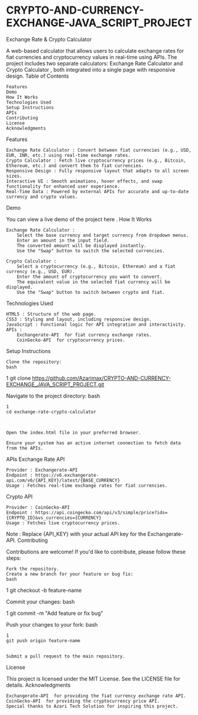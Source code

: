 # CRYPTO-AND-CURRENCY-EXCHANGE-JAVA_SCRIPT_PROJECT
Exchange Rate & Crypto Calculator 

A web-based calculator that allows users to calculate exchange rates for fiat currencies and cryptocurrency values in real-time using APIs. The project includes two separate calculators: Exchange Rate Calculator  and Crypto Calculator , both integrated into a single page with responsive design. 
Table of Contents 

    Features 
    Demo 
    How It Works 
    Technologies Used 
    Setup Instructions 
    APIs 
    Contributing 
    License 
    Acknowledgments 
     

Features 

    Exchange Rate Calculator : Convert between fiat currencies (e.g., USD, EUR, INR, etc.) using real-time exchange rates.
    Crypto Calculator : Fetch live cryptocurrency prices (e.g., Bitcoin, Ethereum, etc.) and convert them to fiat currencies.
    Responsive Design : Fully responsive layout that adapts to all screen sizes.
    Interactive UI : Smooth animations, hover effects, and swap functionality for enhanced user experience.
    Real-Time Data : Powered by external APIs for accurate and up-to-date currency and crypto values.
     

Demo 

You can view a live demo of the project here . 
How It Works 

    Exchange Rate Calculator : 
        Select the base currency and target currency from dropdown menus.
        Enter an amount in the input field.
        The converted amount will be displayed instantly.
        Use the "Swap" button to switch the selected currencies.
         
    Crypto Calculator : 
        Select a cryptocurrency (e.g., Bitcoin, Ethereum) and a fiat currency (e.g., USD, EUR).
        Enter the amount of cryptocurrency you want to convert.
        The equivalent value in the selected fiat currency will be displayed.
        Use the "Swap" button to switch between crypto and fiat.
         
  
Technologies Used 

    HTML5 : Structure of the web page.
    CSS3 : Styling and layout, including responsive design.
    JavaScript : Functional logic for API integration and interactivity.
    APIs :
        Exchangerate-API  for fiat currency exchange rates.
        CoinGecko-API  for cryptocurrency prices.
        

Setup Instructions 

    Clone the repository: 
    bash
    
1
git clone https://github.com/Azarimax/CRYPTO-AND-CURRENCY-EXCHANGE_JAVA_SCRIPT_PROJECT.git
 
 

Navigate to the project directory: 
bash
 

     
    1
    cd exchange-rate-crypto-calculator
     
     

    Open the index.html file in your preferred browser. 

    Ensure your system has an active internet connection to fetch data from the APIs. 
     

APIs 
Exchange Rate API 

    Provider : Exchangerate-API 
    Endpoint : https://v6.exchangerate-api.com/v6/{API_KEY}/latest/{BASE_CURRENCY}
    Usage : Fetches real-time exchange rates for fiat currencies.
     

Crypto API 

    Provider : CoinGecko-API 
    Endpoint : https://api.coingecko.com/api/v3/simple/price?ids={CRYPTO_ID}&vs_currencies={CURRENCY}
    Usage : Fetches live cryptocurrency prices.
     

Note : Replace {API_KEY} with your actual API key for the Exchangerate-API. 
Contributing 

 Contributions are welcome! If you'd like to contribute, please follow these steps: 

    Fork the repository.
    Create a new branch for your feature or bug fix:
    bash
     

 
1
git checkout -b feature-name
 
 
Commit your changes:
bash
 
 
1
git commit -m "Add feature or fix bug"
 
 
Push your changes to your fork:
bash
 

     
    1
    git push origin feature-name
     
     
    Submit a pull request to the main repository.
     

License 

This project is licensed under the MIT License. See the LICENSE  file for details. 
Acknowledgments 

    Exchangerate-API  for providing the fiat currency exchange rate API.
    CoinGecko-API  for providing the cryptocurrency price API.
    Special thanks to Azari Tech Solution for inspiring this project.
     
